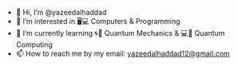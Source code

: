 - 👋 Hi, I’m @yazeedalhaddad
- 👀 I’m interested in 🖥️💻 Computers & Programming
- 🌱 I’m currently learning 🌀🔭 Quantum Mechanics & 💻🧬 Quantum Computing
- 📫 How to reach me by my email: yazeedalhaddad12@gmail.com

<!---
yazeedalhaddad/yazeedalhaddad is a ✨ special ✨ repository because its `README.md` (this file) appears on your GitHub profile.
You can click the Preview link to take a look at your changes.
--->
